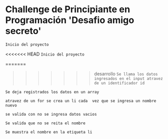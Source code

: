 <h1> Challenge de Principiante en Programación 'Desafio amigo secreto'</h1>

`Inicio del proyecto`

<<<<<<< HEAD
`Inicio del proyecto`

=======
>>>>>>> desarrollo
`Se llama los datos ingresados en el input atravez de un identificador id `

`Se deja registrados los datos en un array`

`atravez de un for se crea un li cada  vez que se ingresa un nombre nuevo`

`se valida con no se ingresa datos vacios `

`Se valida que no se reita el nombre`

`Se muestra el nombre en la etiqueta li`